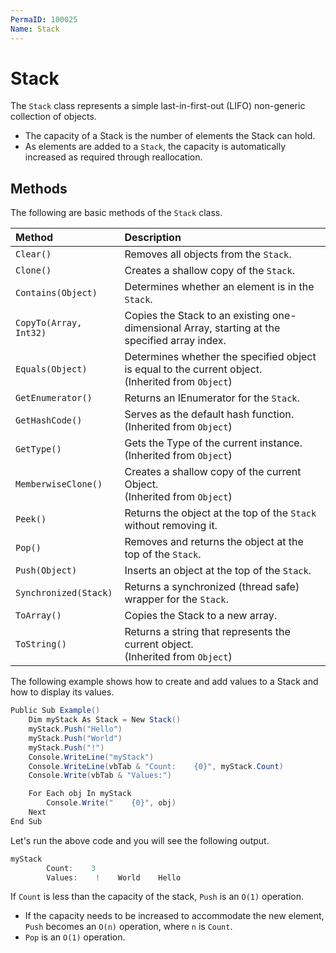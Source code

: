 ```yaml
---
PermaID: 100025
Name: Stack
---
```


# Stack

The `Stack` class represents a simple last-in-first-out (LIFO) non-generic collection of objects.

 - The capacity of a Stack is the number of elements the Stack can hold. 
 - As elements are added to a `Stack`, the capacity is automatically increased as required through reallocation.

## Methods

The following are basic methods of the `Stack` class. 

| Method            | Description                                                        |
| :-----------------| :------------------------------------------------------------------|
| `Clear()`        | Removes all objects from the `Stack`.                                |
| `Clone()`        | Creates a shallow copy of the `Stack`.                               |
| `Contains(Object)` | Determines whether an element is in the `Stack`.                  |
| `CopyTo(Array, Int32)` | Copies the Stack to an existing one-dimensional Array, starting at the specified array index. |
| `Equals(Object)` | Determines whether the specified object is equal to the current object. <br> (Inherited from `Object`) |
| `GetEnumerator()`| Returns an IEnumerator for the `Stack`.                             |
| `GetHashCode()`  | Serves as the default hash function. <br> (Inherited from `Object`) |
| `GetType()`      | Gets the Type of the current instance. <br> (Inherited from `Object`) |
| `MemberwiseClone()` | Creates a shallow copy of the current Object. <br> (Inherited from `Object`) |
| `Peek()`         | Returns the object at the top of the `Stack` without removing it.            |
| `Pop()`          | Removes and returns the object at the top of the `Stack`.             |
| `Push(Object)`  | Inserts an object at the top of the `Stack`.                           |
| `Synchronized(Stack)` | Returns a synchronized (thread safe) wrapper for the `Stack`.   |
| `ToArray()`     | Copies the Stack to a new array.                                     |
| `ToString()`    | Returns a string that represents the current object. <br> (Inherited from `Object`) |

The following example shows how to create and add values to a Stack and how to display its values.

```csharp
Public Sub Example()
    Dim myStack As Stack = New Stack()
    myStack.Push("Hello")
    myStack.Push("World")
    myStack.Push("!")
    Console.WriteLine("myStack")
    Console.WriteLine(vbTab & "Count:    {0}", myStack.Count)
    Console.Write(vbTab & "Values:")

    For Each obj In myStack
        Console.Write("    {0}", obj)
    Next
End Sub
```

Let's run the above code and you will see the following output.

```csharp
myStack
        Count:    3
        Values:    !    World    Hello
```

If `Count` is less than the capacity of the stack, `Push` is an `O(1)` operation. 

 - If the capacity needs to be increased to accommodate the new element, `Push` becomes an `O(n)` operation, where `n` is `Count`. 
 - `Pop` is an `O(1)` operation.